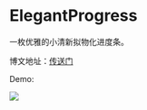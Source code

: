# ElegantProgress

一枚优雅的小清新拟物化进度条。

博文地址：[传送门](http://blog.zhwayne.com/2015/06/24/%E6%89%8B%E5%86%99%E4%B8%80%E6%9E%9A%E4%BC%98%E9%9B%85%E7%9A%84%E6%8B%9F%E7%89%A9%E9%A3%8E%E6%A0%BC%E5%9C%86%E5%BD%A2%E8%BF%9B%E5%BA%A6%E6%9D%A1/)

Demo:


![](http://cdn.cocimg.com/bbs/attachment/postcate/topic/16/307402_189_d23014351328770370d40f6e531d8.gif)
